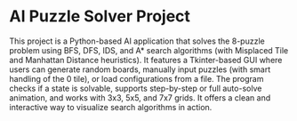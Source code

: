 # AI Puzzle Solver Project
 This project is a Python-based AI application that solves the 8-puzzle problem using BFS, DFS, IDS, and A* search algorithms (with Misplaced Tile and Manhattan Distance heuristics). It features a Tkinter-based GUI where users can generate random boards, manually input puzzles (with smart handling of the 0 tile), or load configurations from a file. The program checks if a state is solvable, supports step-by-step or full auto-solve animation, and works with 3x3, 5x5, and 7x7 grids. It offers a clean and interactive way to visualize search algorithms in action.
